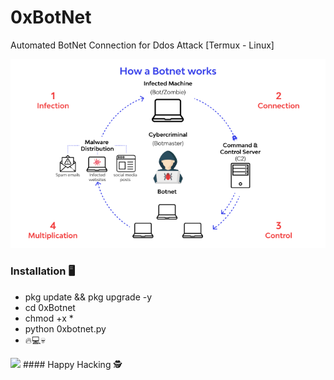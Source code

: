 # 0xBotNet
Automated BotNet Connection for Ddos Attack [Termux - Linux]

<img src="https://raw.githubusercontent.com/0xAbbarhSF/0xBotNet/main/images%20(3).png">

### Installation 🖥️
* pkg update && pkg upgrade -y
* cd 0xBotnet
* chmod +x *
* python 0xbotnet.py
* 🔥💻💀

<img src="https://raw.githubusercontent.com/0xAbbarhSF/0xBotNet/main/images%20(21).png">
#### Happy Hacking 🕵️
